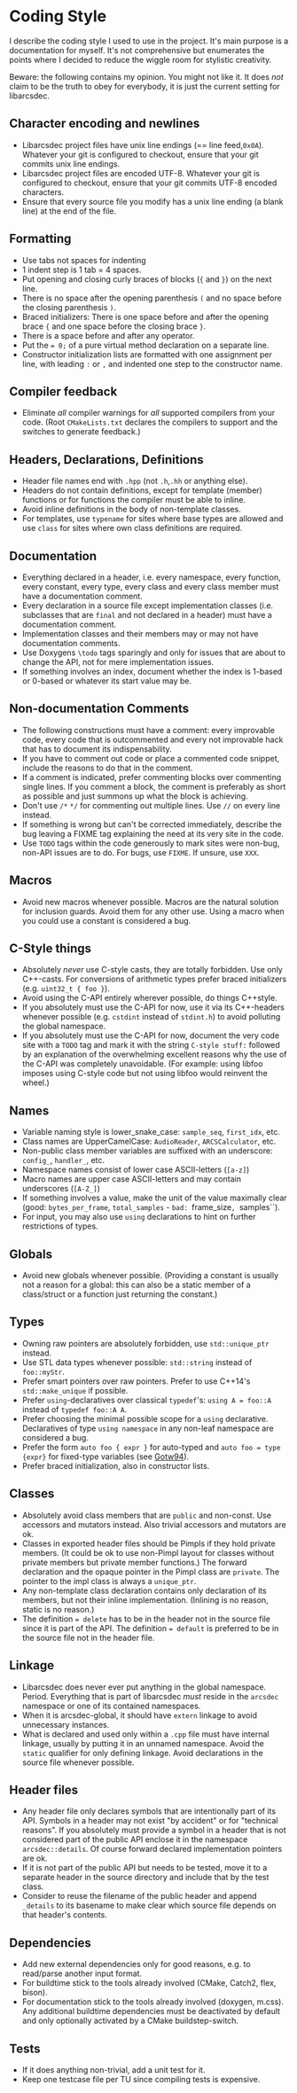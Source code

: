 # Coding Style


I describe the coding style I used to use in the project. It's main purpose is a
documentation for myself. It's not comprehensive but enumerates the points where
I decided to reduce the wiggle room for stylistic creativity.

Beware: the following contains my opinion. You might not like it. It does *not*
claim to be the truth to obey for everybody, it is just the current setting for
libarcsdec.



## Character encoding and newlines

- Libarcsdec project files have unix line endings (== line feed,``0x0A``).
  Whatever your git is configured to checkout, ensure that your git commits unix
  line endings.
- Libarcsdec project files are encoded UTF-8. Whatever your git is configured to
  checkout, ensure that your git commits UTF-8 encoded characters.
- Ensure that every source file you modify has a unix line ending (a blank line)
  at the end of the file.


## Formatting

- Use tabs not spaces for indenting
- 1 indent step is 1 tab = 4 spaces.
- Put opening and closing curly braces of blocks (``{`` and ``}``) on the next
  line.
- There is no space after the opening parenthesis ``(`` and no space before the
  closing parenthesis ``)``.
- Braced initializers: There is one space before and after the opening brace
  ``{`` and one space before the closing brace ``}``.
- There is a space before and after any operator.
- Put the ``= 0;`` of a pure virtual method declaration on a separate line.
- Constructor initialization lists are formatted with one assignment per line,
  with leading ``:`` or ``,`` and indented one step to the constructor name.


## Compiler feedback

- Eliminate *all* compiler warnings for *all* supported compilers from your
  code. (Root ``CMakeLists.txt`` declares the compilers to support and the
  switches to generate feedback.)


## Headers, Declarations, Definitions

- Header file names end with ``.hpp`` (not ``.h``,``.hh`` or anything else).
- Headers do not contain definitions, except for template (member) functions or
  for functions the compiler must be able to inline.
- Avoid inline definitions in the body of non-template classes.
- For templates, use ``typename`` for sites where base types are allowed and use
  ``class`` for sites where own class definitions are required.


## Documentation

- Everything declared in a header, i.e. every namespace, every function,
  every constant, every type, every class and every class member must have a
  documentation comment.
- Every declaration in a source file except implementation classes (i.e.
  subclasses that are ``final`` and not declared in a header) must have a
  documentation comment.
- Implementation classes and their members may or may not have documentation
  comments.
- Use Doxygens ``\todo`` tags sparingly and only for issues that are about to
  change the API, not for mere implementation issues.
- If something involves an index, document whether the index is 1-based or
  0-based or whatever its start value may be.


## Non-documentation Comments

- The following constructions must have a comment: every improvable code, every
  code that is outcommented and every not improvable hack that has to
  document its indispensability.
- If you have to comment out code or place a commented code snippet, include the
  reasons to do that in the comment.
- If a comment is indicated, prefer commenting blocks over commenting single
  lines. If you comment a block, the comment is preferably as short as possible
  and just summons up what the block is achieving.
- Don't use ``/*`` ``*/`` for commenting out multiple lines. Use ``//`` on
  every line instead.
- If something is wrong but can't be corrected immediately, describe the bug
  leaving a FIXME tag explaining the need at its very site in the code.
- Use ``TODO`` tags within the code generously to mark sites were non-bug,
  non-API issues are to do. For bugs, use ``FIXME``. If unsure, use ``XXX``.


## Macros

- Avoid new macros whenever possible. Macros are the natural solution for
  inclusion guards. Avoid them for any other use. Using a macro when you could
  use a constant is considered a bug.


## C-Style things

- Absolutely *never* use C-style casts, they are totally forbidden. Use
  only C++-casts. For conversions of arithmetic types prefer braced initializers
  (e.g. ``uint32_t { foo }``).
- Avoid using the C-API entirely wherever possible, do things C++style.
- If you absolutely must use the C-API for now, use it via its C++-headers
  whenever possible (e.g. ``cstdint`` instead of ``stdint.h``) to avoid
  polluting the global namespace.
- If you absolutely must use the C-API for now, document the very code site with
  a ``TODO`` tag and mark it with the string ``C-style stuff:`` followed by an
  explanation of the overwhelming excellent reasons why the use of the C-API was
  completely unavoidable. (For example: using libfoo imposes using C-style code
  but not using libfoo would reinvent the wheel.)


## Names

- Variable naming style is lower_snake_case: ``sample_seq``,
  ``first_idx``, etc.
- Class names are UpperCamelCase: ``AudioReader``, ``ARCSCalculator``, etc.
- Non-public class member variables are suffixed with an underscore:
  ``config_``, ``handler_``, etc.
- Namespace names consist of lower case ASCII-letters (``[a-z]``)
- Macro names are upper case ASCII-letters and may contain underscores
  (``[A-Z_]``)
- If something involves a value, make the unit of the value maximally clear
  (good: ``bytes_per_frame``, ``total_samples`` - ``bad: ``frame_size``,
  ``samples``).
- For input, you may also use ``using`` declarations to hint on further
  restrictions of types.


## Globals

- Avoid new globals whenever possible. (Providing a constant is usually not a
  reason for a global: this can also be a static member of a class/struct or a
  function just returning the constant.)


## Types

- Owning raw pointers are absolutely forbidden, use ``std::unique_ptr`` instead.
- Use STL data types whenever possible: ``std::string`` instead of
  ``foo::myStr``.
- Prefer smart pointers over raw pointers. Prefer to use C++14's
  ``std::make_unique`` if possible.
- Prefer ``using``-declaratives over classical ``typedef``'s:
  ``using A = foo::A`` instead of ``typedef foo::A A``.
- Prefer choosing the minimal possible scope for a ``using`` declarative.
  Declaratives of type ``using namespace`` in any non-leaf namespace are
  considered a bug.
- Prefer the form ``auto foo { expr }`` for auto-typed and ``auto foo = type
  {expr}`` for fixed-type variables (see [Gotw94][1]).
- Prefer braced initialization, also in constructor lists.


## Classes

- Absolutely avoid class members that are ``public`` and non-const. Use
  accessors and mutators instead. Also trivial accessors and mutators are ok.
- Classes in exported header files should be Pimpls if they hold private
  members. (It could be ok to use non-Pimpl layout for classes without private
  members but private member functions.) The forward declaration and the opaque
  pointer in the Pimpl class are ``private``. The pointer to the impl class is
  always a ``unique_ptr``.
- Any non-template class declaration contains only declaration of its members,
  but not their inline implementation. (Inlining is no reason, static is no
  reason.)
- The definition ``= delete`` has to be in the header not in the source file
  since it is part of the API. The definition ``= default`` is preferred to be
  in the source file not in the header file.


## Linkage

- Libarcsdec does never ever put anything in the global namespace. Period.
  Everything that is part of libarcsdec *must* reside in the ``arcsdec``
  namespace or one of its contained namespaces.
- When it is arcsdec-global, it should have ``extern`` linkage to avoid
  unnecessary instances.
- What is declared and used only within a ``.cpp`` file must have internal
  linkage, usually by putting it in an unnamed namespace. Avoid the ``static``
  qualifier for only defining linkage. Avoid declarations in the source file
  whenever possible.


## Header files

- Any header file only declares symbols that are intentionally part of its API.
  Symbols in a header may not exist "by accident" or for "technical reasons".
  If you absolutely must provide a symbol in a header that is not considered
  part of the public API enclose it in the namespace ``arcsdec::details``.
  Of course forward declared implementation pointers are ok.
- If it is not part of the public API but needs to be tested, move it to a
  separate header in the source directory and include that by the test class.
- Consider to reuse the filename of the public header and append ``_details``
  to its basename to make clear which source file depends on that header's
  contents.


## Dependencies

- Add new external dependencies only for good reasons, e.g. to read/parse
  another input format.
- For buildtime stick to the tools already involved (CMake, Catch2, flex,
  bison).
- For documentation stick to the tools already involved (doxygen, m.css). Any
  additional buildtime dependencies must be deactivated by default and only
  optionally activated by a CMake buildstep-switch.


## Tests

- If it does anything non-trivial, add a unit test for it.
- Keep one testcase file per TU since compiling tests is expensive.

[1]: https://herbsutter.com/2013/08/12/gotw-94-solution-aaa-style-almost-always-auto/

